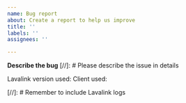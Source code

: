 ```yaml
---
name: Bug report
about: Create a report to help us improve
title: ''
labels: ''
assignees: ''

---
```


**Describe the bug**
[//]: # Please describe the issue in details

Lavalink version used:
Client used:

[//]: # Remember to include Lavalink logs
